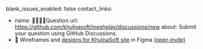 blank_issues_enabled: false
contact_links:
- name: 🙋🏾🙋🏼‍Question
  url: https://github.com/khulnasoft/meshplay/discussions/new
  about: Submit your question using GitHub Discussions.
-  🎨 Wireframes and [designs for KhulnaSoft site](https://www.figma.com/file/5ZwEkSJwUPitURD59YHMEN/KhulnaSoft-Designs) in Figma [(open invite)](https://www.figma.com/team_invite/redeem/qJy1c95qirjgWQODApilR9)